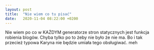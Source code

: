 ```yaml
---
layout: post
title:  "Nie wiem co tu pisać"
date:   2020-11-04 08:22:00 +0200
---
```


Nie wiem po co w KAŻDYM generatorze stron statycznych jest funkcja robienia blogów.
Chyba tylko po to żeby nie było że nie ma.
Bo i tak przecież typowa Karyna nie będzie umiała tego obsługiwać.
<i class="fas fa-meh"></i> meh
